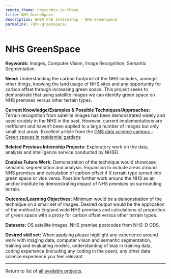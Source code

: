 ```yaml
---
remote_theme: nhsx/nhsx-io-theme
title: NHS GreenSpace
description: NHSX PhD Internship - NHS GreenSpace
permalink: /nhs-greenspace/
---
```


# NHS GreenSpace

**Keywords:** Images, Computer Vision, Image Recognition, Semantic Segmentation

**Need:** Understanding the carbon footprint of the NHS includes, amongst other things, knowing the land usage of NHS sites and any opportunity for carbon offset through increasing green space.  This project seeks to demonstrate that using satellite images we can identify green space on NHS premises versus other terrain types.  

**Current Knowledge/Examples & Possible Techniques/Approaches:** Terrain recognition from satellite images has been demonstrated widely and used crudely in the NHS in the past.  However, current implementations are inefficient and haven’t been applied to a large number of images but only small test areas.  Excellent article from the [ONS data science campus - Green spaces in residential gardens](https://datasciencecampus.ons.gov.uk/projects/green-spaces-in-residential-gardens/)

**Related Previous Internship Projects:** Exploratory work on the data, analysis and intelligence service conducted by NHSEI.

**Enables Future Work:** Demonstration of the technique would showcase semantic segmentation and analysis.  Expansion to include areas around NHS premises and calculation of carbon offset if X terrain type turned into green space or vice versa.   Possible further work around the NHS as an anchor institute by demonstrating impact of NHS premises on surrounding terrain. 

**Outcome/Learning Objectives:** Minimum would be a demonstration of the technique on a small set of images.  Desired output would be the application of the method to England wide NHS premises and calculations of proportion of green space with a proxy for carbon offset versus other terrain types. 

**Datasets:** OS satellite images.  NHS premise postcodes from NHS-D ODS.

**Desired skill set:** When applying please highlight any experience around work with imaging data, computer vision and semantic segmentation, training and evaluating models, understanding of bias in training data, coding experience (including any coding in the open), any other data science experience you feel relevant.

---
Return to list of [all available projects](https://nhsx.github.io/nhsx-internship-projects/).